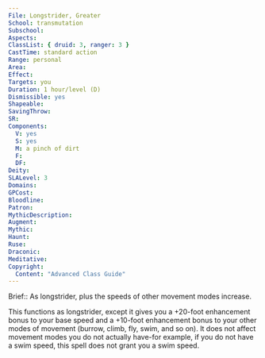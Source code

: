 ```yaml
---
File: Longstrider, Greater
School: transmutation
Subschool: 
Aspects: 
ClassList: { druid: 3, ranger: 3 }
CastTime: standard action
Range: personal
Area: 
Effect: 
Targets: you
Duration: 1 hour/level (D)
Dismissible: yes
Shapeable: 
SavingThrow: 
SR: 
Components:
  V: yes
  S: yes
  M: a pinch of dirt
  F: 
  DF: 
Deity: 
SLALevel: 3
Domains: 
GPCost: 
Bloodline: 
Patron: 
MythicDescription: 
Augment: 
Mythic: 
Haunt: 
Ruse: 
Draconic: 
Meditative: 
Copyright:
  Content: "Advanced Class Guide"
---
```

Brief:: As longstrider, plus the speeds of other movement modes increase.

This functions as longstrider, except it gives you a +20-foot enhancement bonus to your base speed and a +10-foot enhancement bonus to your other modes of movement (burrow, climb, fly, swim, and so on). It does not affect movement modes you do not actually have-for example, if you do not have a swim speed, this spell does not grant you a swim speed.
